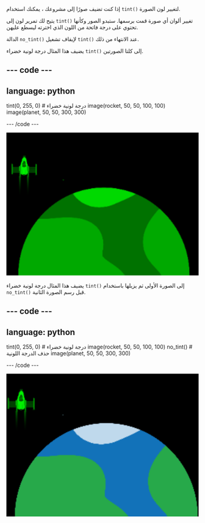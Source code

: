 إذا كنت تضيف صورًا إلى مشروعك ، يمكنك استخدام `tint()` لتغيير لون الصورة.

يتيح لك تمرير لون إلى `tint()` تغيير ألوان أي صورة قمت برسمها. ستبدو الصور وكأنها تحتوي على درجة فاتحة من اللون الذي اخترته ليسطع عليهن.

الدالة `no_tint()` لإيقاف تشغيل `tint()` عند الانتهاء من ذلك.

يضيف هذا المثال درجة لونية خضراء `tint()` إلى كلتا الصورتين.

--- code ---
---
language: python
---

  tint(0, 255, 0) # درجة لونية خضراء 
  image(rocket, 50, 50, 100, 100) 
  image(planet, 50, 50, 300, 300)

--- /code ---

![تُظهر منطقة التنفيذ صاروخًا وكوكبًا ملونين](images/all_tint.png)

يضيف هذا المثال درجة لونية خضراء `tint()` إلى الصورة الأولى ثم يزيلها باستخدام `no_tint()` قبل رسم الصورة الثانية.

--- code ---
---
language: python
---

  tint(0, 255, 0) # درجة لونية خضراء 
  image(rocket, 50, 50, 100, 100) no_tint() # حذف الدرجة اللونية 
  image(planet, 50, 50, 300, 300)

--- /code ---

![تُظهر منطقة التنفيذ صاروخًا ملونًا وكوكبًا بدون درجة لونية](images/some_tint.png)

